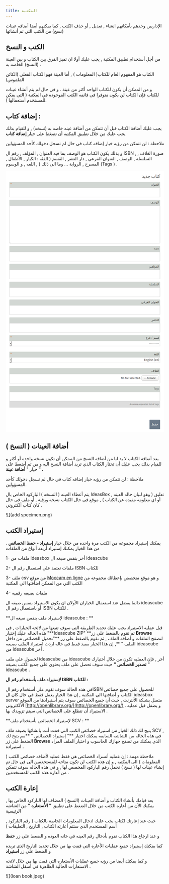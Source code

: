 ```yaml
---
title: المكتبة
---
```


الإداريين وحدهم بأمكانهم انشاء , تعديل , أو حذف الكتب , كما يمكنهم أيضا أضافه عينات \(نسخ\) من الكتب التي تم أنشائها

## الكتب و النسخ

من أجل أستخدام تطبيق المكتبة , يجب عليك أولا ان تميز الفرق بين الكتاب و بين العينة \(النسخ\) الخاصه به .

الكتاب هو المفهوم العام للكتاب\( المعلومات \) , أما العينة فهو الكتاب الفعلي \(الكائن الملموس\)

و من الممكن أن يكون للكتاب الواحد أكثر من عينة . و في حال لم يتم أنشاء عينات للكتاب فإن الكتاب لن يكون متوفرا في قائمه الكتب الموجوده في المكتبة \( التي يمكن للمستخدم أستعمالها \).

## إضافة كتاب :

يجب عليك أضافة الكتاب قبل أن تتمكن من أضافة عينه خاصه به \(نسخه\) , و للقيام بذلك يجب عليك من خلال تطبيق المكتبه أن تضغط على خيار **إضافة كتاب**

ملاحظة : لن تتمكن من رؤيه خيار إضافه كتاب في حال لم تسجل دخولك كأحد المسؤولين

و بذلك يكون الكتاب هو الوصف بما فيه العنوان , المؤلف , رقم ال ISBN , صورة الغلاف , السلسلة , الوصف , العنوان الفرعي , دار النشر , القسم \( الفئه : الكبار , الأطفال , المسرح , الرواية ... وما الى ذلك \) , اللغه , و الوسوم \(Tags \) .

![](addbook.png)

## أضافة العينات \( النسخ \)

بعد أضافة الكتاب لا بد لنا من أضافه النسخ من الممكن أن تكون نسخه واحده أو أكثر و للقيام بذلك يجب عليك أن تختار الكتاب الذي تريد أضافة النسخ اليه و من ثم أضغط على خيار " **أضافة عينة " .**

ملاحظة : لن تتمكن من رؤيه خيار إضافه كتاب في حال لم تسجل دخولك كأحد المسؤولين.

يتم أعطاء العينه \( النسخه \) الباركود الخاص بال IdeasBox , تعليق \( وهو لبيان حاله العينه أو اي معلومه مفيده عن الكتاب \) , موقع في حال الكتاب نسخه ورقية , أو ملف في حال كان كتاب ألكتروني .

![](add specimen.png)

## إستيراد الكتب

يمكنك إستيراد مجموعه من الكتب مرة واحده من خلال خيار **إستيراد - حفظ الخصائص** . من هذا الخيار يمكنك إستيراد أربعة أنواع من الملفات

1- ملفات من ideasbox أخر بنفس صيغه ال ideascube

2- ملفات تعتمد على  استعمال رقم ال ISBN للكتاب

3- ملف csv من موقع [Moccam en ligne](http://www.moccam-en-ligne.fr/) و هو موقع متخصص بإعطائك مجموعه من الكتب التي من الممكن اضافتها الى المكتبة

4- ملفات بصيغه رقميه

دائما يفضل عند استعمال الخياران الأولان ان يكون الاستيراد بنفس صيغه ال ideascube  أو باستعمال رقم ال ISBN للكتاب .

**لإستيراد ملف بنفس صيغه ال ideascube : **

قبل عمليه الاستيراد يجب عليك تحديد الطريقة التي سوف تتبعها من لائحه الخيارات , في هذه الحاله عليك إختيار "**Ideascube ZIP"  **ثم تقوم بالضغط على زر **Browse**  لتصفح الملفات و أضافه الملف , ثم تقوم بالضغط على زر **"تحميل الخصائص من داخل الملف " **, إن هذا الخيار مفيد فقط في حاله اردت استيراد الملف بصيغه ideascube من ideascube  أخر .

لحصول على ملف ideascube من  ideascube أخر , فإن العمليه تكون من خلال أختيارك **" تصدير الخصائص "** حيث سوف تحصل على ملف يحتوي على جميع الكتب بصيغه ideascube .

**لإستيراد ملف بأستخدام رقم ال ISBN للكتاب :**

في هذه الحالة سوف تقوم على أستخدام رقم الISBN للحصول على جميع خصائص الكتاب و أضافتها الى المكتبة , إن هذا الخيار يعمل فقط في حال كان ال ideasbox server متصل بشبكة الأنترنت , حيث أن جميع الخصائص سوف يتم أستيرادها من الموقع الألكتروني [http://openlibrary.org/](http://openlibrary.org/) . و يضفل قبل عمليه الاستيراد أن تتطلع على الخصائص التي سيتم تزويدك بها .

**لإستيراد الخصائص بأستخدام ملف SCV : **

يتيح لك ذلك الخيار من استيراد خصائص الكتب التي قمت أنت بانشائها بصيغه ملف  SCV , في هذه الحاله من الشاشه السابقه يمكنك اختيار **" إستيراد الخصائص " **مم يتيح لك الضغط على زر **Browse** الذي يمكنك من تصفح جهازك الحاسوب و اختيار الملف المراد استيراده .

ملاحظة مهمة : إن عمليه أتسراد الخصائص هي فقط عمليه لأضافه خصائص الكتب \( المعلومات \) الى المكتبه , و إن هذه الكتب لن تكون متاحه للمستخدمين الى في حال تم إنشاء عينات لها \( نسخ \) تحمل رقم الباركود المخصص لها , و في هذه الحاله سوف تتمكن من أعاره هذه الكتب للمستخدمين .

## إعارة الكتب


بعد قيامك بأنشاء الكتاب و أضافة العينات \(النسخ \) المضاف لها الباركود الخاص بها , يمكنك الأن من أعاره الكتب من خلال الضغط على تطبيق  **" الأستعاره "** من الشاشه الرئيسية

حيث عند إعارتك لكتاب يجب عليك ادخال المعلومات الخاصة بالكتاب \( رقم الباركود , أسم المستخدم الذي ستتم أعارته الكتاب , التاريخ , التعليقات \)

و عند ارجاع هذا الكتاب تقوم بأدخال رقم العينه في خانه العوده و الضغط على زر **حفظ**

كما يمكنك إستيراد جميع عمليات الأعاره التي قمت بها من خلال تحديد التاريخ الذي تريده و الضغط على زر **استيراد**

و كما يمكنك أيضا من رؤيه جميع عمليات الأستعاره التي قمت بها من خلال لائحه الاستعارات الحالية الظاهرة في أسفل الشاشة .

![](loan book.jpeg)

